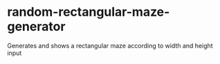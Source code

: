 # random-rectangular-maze-generator
Generates and shows a rectangular maze according to width and height input
